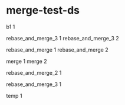 # merge-test-ds

b1 1

rebase_and_merge_3 1
rebase_and_merge_3 2

rebase_and_merge 1
rebase_and_merge 2

merge 1
merge 2

rebase_and_merge_2 1

rebase_and_merge_3 1

temp 1
